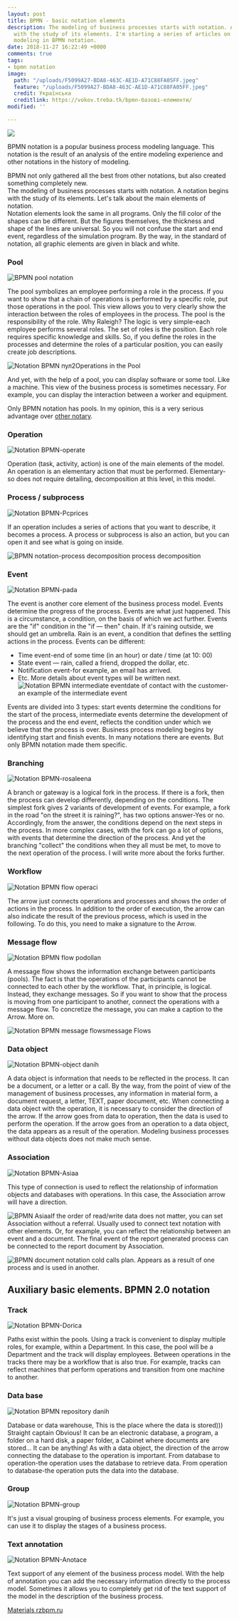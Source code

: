 ```yaml
---
layout: post
title: BPMN - basic notation elements
description: The modeling of business processes starts with notation. A notation begins
  with the study of its elements. I'm starting a series of articles on business process
  modeling in BPMN notation.
date: 2018-11-27 16:22:49 +0000
comments: true
tags:
- bpmn notation
image:
  path: "/uploads/F5099A27-BDA8-463C-AE1D-A71C88FA05FF.jpeg"
  feature: "/uploads/F5099A27-BDA8-463C-AE1D-A71C88FA05FF.jpeg"
  credit: Українська
  creditlink: https://vokov.treba.tk/bpmn-базові-елементи/
modified: ''

---
```

[![](/uploads/4365B565-5B90-4F1D-B96E-29E28829F1F8.jpeg)](https://lib.treba.tk/read/36/pdf)

BPMN notation is a popular business process modeling language. This notation is the result of an analysis of the entire modeling experience and other notations in the history of modeling.

BPMN not only gathered all the best from other notations, but also created something completely new.  
The modeling of business processes starts with notation. A notation begins with the study of its elements.  Let's talk about the main elements of notation.  
Notation elements look the same in all programs. Only the fill color of the shapes can be different. But the figures themselves, the thickness and shape of the lines are universal. So you will not confuse the start and end event, regardless of the simulation program. By the way, in the standard of notation, all graphic elements are given in black and white.

### Pool

![BPMN pool notation](http://rzbpm.ru/wp-content/uploads/2016/03/%D0%9F%D1%83%D0%BB-620x236.png)

The pool symbolizes an employee performing a role in the process. If you want to show that a chain of operations is performed by a specific role, put those operations in the pool. This view allows you to very clearly show the interaction between the roles of employees in the process. The pool is the responsibility of the role. Why Raleigh? The logic is very simple-each employee performs several roles. The set of roles is the position. Each role requires specific knowledge and skills. So, if you define the roles in the processes and determine the roles of a particular position, you can easily create job descriptions.

![Notation BPMN пул2](http://rzbpm.ru/wp-content/uploads/2016/03/2016-03-26_23-21-35.png)Operations in the Pool

And yet, with the help of a pool, you can display software or some tool. Like a machine. This view of the business process is sometimes necessary. For example, you can display the interaction between a worker and equipment.

Only BPMN notation has pools. In my opinion, this is a very serious advantage over [other notary](http://rzbpm.ru/knowledge/samye-populyarnye-notacii-opisaniya-i-modelirovaniya-biznes-processov.html).

### Operation

![Notation BPMN-operate](http://rzbpm.ru/wp-content/uploads/2016/03/%D0%9E%D0%BF%D0%B5%D1%80%D0%B0%D1%86%D0%B8%D1%8F-150x77.png)

Operation (task, activity, action) is one of the main elements of the model. An operation is an elementary action that must be performed. Elementary-so does not require detailing, decomposition at this level, in this model.

### Process / subprocess

![Notation BPMN-Pcprices](http://rzbpm.ru/wp-content/uploads/2016/03/%D0%9F%D0%BE%D0%B4%D0%BF%D1%80%D0%BE%D1%86%D0%B5%D1%81%D1%81-150x77.png)

If an operation includes a series of actions that you want to describe, it becomes a process. A process or subprocess is also an action, but you can open it and see what is going on inside.

![BPMN notation-process decomposition](http://rzbpm.ru/wp-content/uploads/2016/03/2016-03-26_23-23-29.png) process decomposition

### Event

![Notation BPMN-pada](http://rzbpm.ru/wp-content/uploads/2016/03/%D0%A1%D0%BE%D0%B1%D1%8B%D1%82%D0%B8%D1%8F-80x150.png)

The event is another core element of the business process model. Events determine the progress of the process. Events are what just happened. This is a circumstance, a condition, on the basis of which we act further. Events are the "if" condition in the "if — then" chain. If it's raining outside, we should get an umbrella. Rain is an event, a condition that defines the settling actions in the process. Events can be different:

* Time event-end of some time (in an hour) or date / time (at 10: 00)
* State event — rain, called a friend, dropped the dollar, etc.
* Notification event-for example, an email has arrived.
* Etc. More details about event types will be written next.
  ![Notation BPMN intermediate event](http://rzbpm.ru/wp-content/uploads/2016/03/2016-03-26_23-26-02.png)date of contact with the customer-an example of the intermediate event

Events are divided into 3 types: start events determine the conditions for the start of the process, intermediate events determine the development of the process and the end event, reflects the condition under which we believe that the process is over. Business process modeling begins by identifying start and finish events. In many notations there are events. But only BPMN notation made them specific.

### Branching

![Notation BPMN-rosaleena](http://rzbpm.ru/wp-content/uploads/2016/03/%D0%92%D0%B5%D1%82%D0%B2%D0%BB%D0%B5%D0%BD%D0%B8%D0%B5-150x142.png)

A branch or gateway is a logical fork in the process. If there is a fork, then the process can develop differently, depending on the conditions. The simplest fork gives 2 variants of development of events. For example, a fork in the road "on the street it is raining?", has two options answer-Yes or no. Accordingly, from the answer, the conditions depend on the next steps in the process. In more complex cases, with the fork can go a lot of options, with events that determine the direction of the process. And yet the branching "collect" the conditions when they all must be met, to move to the next operation of the process. I will write more about the forks further.

### Workflow

![Notation BPMN flow operaci](http://rzbpm.ru/wp-content/uploads/2016/03/%D0%A0%D0%B0%D0%B1%D0%BE%D1%87%D0%B8%D0%B9-%D0%BF%D0%BE%D1%82%D0%BE%D0%BA-150x24.png)

The arrow just connects operations and processes and shows the order of actions in the process. In addition to the order of execution, the arrow can also indicate the result of the previous process, which is used in the following. To do this, you need to make a signature to the Arrow.

### Message flow

![Notation BPMN flow podollan](http://rzbpm.ru/wp-content/uploads/2016/03/%D0%98%D0%BD%D1%84%D0%BE%D1%80%D0%BC%D0%B0%D1%86%D0%B8%D0%BE%D0%BD%D0%BD%D1%8B%D0%B9-%D0%BF%D0%BE%D1%82%D0%BE%D0%BA-150x49.png)

A message flow shows the information exchange between participants (pools). The fact is that the operations of the participants cannot be connected to each other by the workflow. That, in principle, is logical. Instead, they exchange messages. So if you want to show that the process is moving from one participant to another, connect the operations with a message flow. To concretize the message, you can make a caption to the Arrow. More on.

![Notation BPMN message flows](http://rzbpm.ru/wp-content/uploads/2016/03/2016-03-26_23-28-15.png)message Flows

### Data object

![Notation BPMN-object danih](http://rzbpm.ru/wp-content/uploads/2016/03/%D0%9E%D0%B1%D1%8A%D0%B5%D0%BA%D1%82-%D0%B4%D0%B0%D0%BD%D0%BD%D1%8B%D1%85-1-81x150.png)

A data object is information that needs to be reflected in the process. It can be a document, or a letter or a call. By the way, from the point of view of the management of business processes, any information in material form, a document request, a letter, TEXT, paper document, etc. When connecting a data object with the operation, it is necessary to consider the direction of the arrow. If the arrow goes from data to operation, then the data is used to perform the operation. If the arrow goes from an operation to a data object, the data appears as a result of the operation. Modeling business processes without data objects does not make much sense.

### Association

![Notation BPMN-Asiaa](http://rzbpm.ru/wp-content/uploads/2016/03/%D0%90%D1%81%D1%81%D0%BE%D1%86%D0%B8%D0%B0%D1%86%D0%B8%D1%8F-%D0%B4%D0%B0%D0%BD%D0%BD%D1%8B%D1%85-150x50.png)

This type of connection is used to reflect the relationship of information objects and databases with operations. In this case, the Association arrow will have a direction.

![BPMN Asiaa](http://rzbpm.ru/wp-content/uploads/2016/03/%D0%90%D1%81%D1%81%D0%BE%D1%86%D0%B8%D0%B0%D1%86%D0%B8%D1%8F-150x20.png)If the order of read/write data does not matter, you can set Association without a referral. Usually used to connect text notation with other elements. Or, for example, you can reflect the relationship between an event and a document. The final event of the report generated process can be connected to the report document by Association.

![BPMN document notation](http://rzbpm.ru/wp-content/uploads/2016/03/2016-03-26_23-29-26.png) cold calls plan. Appears as a result of one process and is used in another.

## Auxiliary basic elements. BPMN 2.0 notation

### Track

![Notation BPMN-Dorica](http://rzbpm.ru/wp-content/uploads/2016/03/%D0%94%D0%BE%D1%80%D0%BE%D0%B6%D0%BA%D0%B8-620x252.png)

Paths exist within the pools. Using a track is convenient to display multiple roles, for example, within a Department. In this case, the pool will be a Department and the track will display employees. Between operations in the tracks there may be a workflow that is also true. For example, tracks can reflect machines that perform operations and transition from one machine to another.

### Data base

![Notation BPMN repository danih](http://rzbpm.ru/wp-content/uploads/2016/03/%D0%91%D0%B0%D0%B7%D0%B0-%D0%B4%D0%B0%D0%BD%D0%BD%D1%8B%D1%85-150x96.png)

Database or data warehouse, This is the place where the data is stored))) Straight captain Obvious! It can be an electronic database, a program, a folder on a hard disk, a paper folder, a Cabinet where documents are stored... It can be anything! As with a data object, the direction of the arrow connecting the database to the operation is important. From database to operation-the operation uses the database to retrieve data. From operation to database-the operation puts the data into the database.

### Group

![Notation BPMN-group](http://rzbpm.ru/wp-content/uploads/2016/03/%D0%93%D1%80%D1%83%D0%BF%D0%BF%D0%B0-150x77.png)

It's just a visual grouping of business process elements. For example, you can use it to display the stages of a business process.

### Text annotation

![Notation BPMN-Anotace](http://rzbpm.ru/wp-content/uploads/2016/03/%D0%90%D0%BD%D0%BE%D1%82%D0%B0%D1%86%D0%B8%D1%8F-150x77.png)

Text support of any element of the business process model. With the help of annotation you can add the necessary information directly to the process model. Sometimes it allows you to completely get rid of the text support of the model in the description of the business process.

[Materials rzbpm.ru ](http://rzbpm.ru/knowledge/notaciya-bpmn-bazovie-elementi.html "Permalink to Modeling business processes. Notation BPMN")